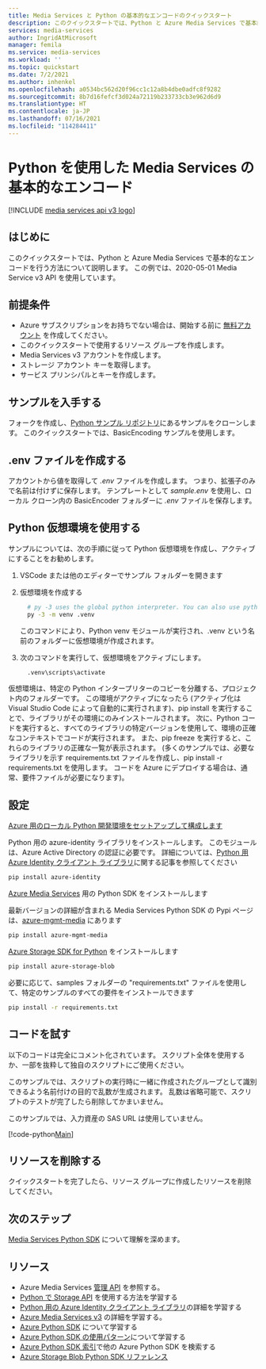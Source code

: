 ```yaml
---
title: Media Services と Python の基本的なエンコードのクイックスタート
description: このクイックスタートでは、Python と Azure Media Services で基本的なエンコードを行う方法について説明します。
services: media-services
author: IngridAtMicrosoft
manager: femila
ms.service: media-services
ms.workload: ''
ms.topic: quickstart
ms.date: 7/2/2021
ms.author: inhenkel
ms.openlocfilehash: a0534bc562d20f96cc1c12a8b4dbe0adfc8f9282
ms.sourcegitcommit: 8b7d16fefcf3d024a72119b233733cb3e962d6d9
ms.translationtype: HT
ms.contentlocale: ja-JP
ms.lasthandoff: 07/16/2021
ms.locfileid: "114284411"
---
```

# <a name="media-services-basic-encoding-with-python"></a>Python を使用した Media Services の基本的なエンコード

[!INCLUDE [media services api v3 logo](./includes/v3-hr.md)]

## <a name="introduction"></a>はじめに

このクイックスタートでは、Python と Azure Media Services で基本的なエンコードを行う方法について説明します。 この例では、2020-05-01 Media Service v3 API を使用しています。

## <a name="prerequisites"></a>前提条件

- Azure サブスクリプションをお持ちでない場合は、開始する前に [無料アカウント](https://azure.microsoft.com/free/?WT.mc_id=A261C142F) を作成してください。
- このクイックスタートで使用するリソース グループを作成します。
- Media Services v3 アカウントを作成します。
- ストレージ アカウント キーを取得します。
- サービス プリンシパルとキーを作成します。

## <a name="get-the-sample"></a>サンプルを入手する

フォークを作成し、[Python サンプル リポジトリ](https://github.com/Azure-Samples/media-services-v3-python)にあるサンプルをクローンします。 このクイックスタートでは、BasicEncoding サンプルを使用します。

## <a name="create-the-env-file"></a>.env ファイルを作成する

アカウントから値を取得して *.env* ファイルを作成します。 つまり、拡張子のみで名前は付けずに保存します。  テンプレートとして *sample.env* を使用し、ローカル クローン内の BasicEncoder フォルダーに *.env* ファイルを保存します。

## <a name="use-python-virtual-environments"></a>Python 仮想環境を使用する
サンプルについては、次の手順に従って Python 仮想環境を作成し、アクティブにすることをお勧めします。

1. VSCode または他のエディターでサンプル フォルダーを開きます
2. 仮想環境を作成する

    ``` bash
      # py -3 uses the global python interpreter. You can also use python -m venv .venv.
      py -3 -m venv .venv
    ```

   このコマンドにより、Python venv モジュールが実行され、.venv という名前のフォルダーに仮想環境が作成されます。

3. 次のコマンドを実行して、仮想環境をアクティブにします。

    ``` bash
      .venv\scripts\activate
    ```

  仮想環境は、特定の Python インタープリターのコピーを分離する、プロジェクト内のフォルダーです。 この環境がアクティブになったら (アクティブ化は Visual Studio Code によって自動的に実行されます)、pip install を実行することで、ライブラリがその環境にのみインストールされます。 次に、Python コードを実行すると、すべてのライブラリの特定バージョンを使用して、環境の正確なコンテキストでコードが実行されます。 また、pip freeze を実行すると、これらのライブラリの正確な一覧が表示されます。 (多くのサンプルでは、必要なライブラリを示す requirements.txt ファイルを作成し、pip install -r requirements.txt を使用します。 コードを Azure にデプロイする場合は、通常、要件ファイルが必要になります)。

## <a name="set-up"></a>設定

[Azure 用のローカル Python 開発環境をセットアップして構成します](/azure/developer/python/configure-local-development-environment)

Python 用の azure-identity ライブラリをインストールします。 このモジュールは、Azure Active Directory の認証に必要です。 詳細については、[Python 用 Azure Identity クライアント ライブラリ](/python/api/overview/azure/identity-readme#environment-variables)に関する記事を参照してください

  ``` bash
  pip install azure-identity
  ```

[Azure Media Services](/python/api/overview/azure/media-services) 用の Python SDK をインストールします

最新バージョンの詳細が含まれる Media Services Python SDK の Pypi ページは、[azure-mgmt-media](https://pypi.org/project/azure-mgmt-media/) にあります

  ``` bash
  pip install azure-mgmt-media
  ```

[Azure Storage SDK for Python](https://pypi.org/project/azure-storage-blob/) をインストールします

  ``` bash
  pip install azure-storage-blob
  ```

必要に応じて、samples フォルダーの "requirements.txt" ファイルを使用して、特定のサンプルのすべての要件をインストールできます

  ``` bash
  pip install -r requirements.txt
  ```

## <a name="try-the-code"></a>コードを試す

以下のコードは完全にコメント化されています。  スクリプト全体を使用するか、一部を抜粋して独自のスクリプトにご使用ください。

このサンプルでは、スクリプトの実行時に一緒に作成されたグループとして識別できるよう名前付けの目的で乱数が生成されます。  乱数は省略可能で、スクリプトのテストが完了したら削除してかまいません。

このサンプルでは、入力資産の SAS URL は使用していません。

[!code-python[Main](../../../media-services-v3-python/BasicEncoding/basic-encoding.py)]

## <a name="delete-resources"></a>リソースを削除する

クイックスタートを完了したら、リソース グループに作成したリソースを削除してください。

## <a name="next-steps"></a>次のステップ

[Media Services Python SDK](/python/api/azure-mgmt-media/) について理解を深めます。

## <a name="resources"></a>リソース

- Azure Media Services [管理 API](/python/api/overview/azure/mediaservices/management) を参照する。
- [Python で Storage API](/azure/developer/python/azure-sdk-example-storage-use?tabs=cmd) を使用する方法を学習する
- [Python 用の Azure Identity クライアント ライブラリ](/python/api/overview/azure/identity-readme#environment-variables)の詳細を学習する
- [Azure Media Services v3](./media-services-overview.md) の詳細を学習する。
- [Azure Python SDK](/azure/developer/python) について学習する
- [Azure Python SDK の使用パターン](/azure/developer/python/azure-sdk-library-usage-patterns)について学習する
- [Azure Python SDK 索引](/azure/developer/python/azure-sdk-library-package-index)で他の Azure Python SDK を検索する
- [Azure Storage Blob Python SDK リファレンス](/python/api/azure-storage-blob/)